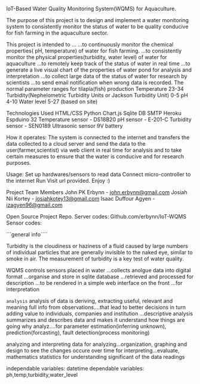 IoT-Based Water Quality Monitoring System(WQMS) for Aquaculture.


The purpose of this project is to design and implement a water monitoring system to consistently monitor the status of water to be quality conducive for fish farming in the aquaculture sector.


This project is intended to ...
    ...to continuously monitor the chemical properties( pH, temperature) of water for fish farming.
    ...to consistently monitor the physical properties(turbidity, water level) of water for aquaculture
    ...to remotely keep track of the status of water in real time
    ...to generate a live visual chart of the properties of water pond for analysis and interpretation
    ...to collect large data of the status of water for research by scientists 
    ...to send email notification when wrong data is recorded. The normal parameter ranges for tilapia(fish) production
            Temperature  23-34
            Turbidity(Nephelometric Turbidity Units or Jackson Turbidity Unit) 0-5
            pH  4-10
            Water level 5-27 (based on site)


Technologies Used
    HTML/CSS
    Python
    Chart.js
    Sqlite DB
    SMTP
    Heroku
    Espduino 32
    Temperature sensor - DS18B20
    pH sensor - E-201-C
    Turbidity sensor - SEN0189
    Ultrasonic sensor
    9V battery


How it operates:
    The system is connected to the internet and transfers the data collected to a cloud server and send the data to the user(farmer,scientist) via web client in real time for analysis and to take certain measures to ensure that the water is conducive and for research purposes.


Usage:
    Set up hardwares/sensors to read data
    Connect micro-controller to the internet
    Run <python app.py>
    Visit url provided. Enjoy :)


Project Team Members
    John PK Erbynn  - john.erbynn@gmail.com
    Josiah Nii Kortey - josiahkotey13@gmail.com
    Isaac Duffour Agyen - izagyen96@gmail.com


Open Source Project Repo.
    Server codes: Github.com/erbynn/IoT-WQMS
    Sensor codes: 










```general info````

Turbidity is the cloudiness or haziness of a fluid caused by large numbers of individual particles that are generally invisible to the naked eye, similar to smoke in air. The measurement of turbidity is a key test of water quality.

 
 WQMS controls sensors placed in water
 ...collects anolgue data into digital format
 ...organise and store in sqlite database
 ...retrieved and processed for description
 ...to be rendered in a simple web interface on the front
 ...for interpretation


`````analysis`````
analysis of data is deriving, extracting useful, relevant and meaning full info from observations....that lead to better decisions in turn adding value to individuals, companies and institution
...descriptive analysis summarizes and describes data and makes it understand how things are going
why analyz....for parameter estimation(inferring unknown), prediction(forcasting), fault detection(process monitoring)

analyzing and interpreting data
for analyzing...organization, graphing and design to see the changes occure over time
for interpreting...evaluate, mathematics statistics for understanding significant of the data readings

independable variables: datetime
dependable variables: ph,temp,turbidity,water_level



